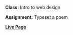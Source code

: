 **Class:** Intro to web design

**Assignment:** Typeset a poem

**[Live Page](eriklin.github.io/Poem1/)**